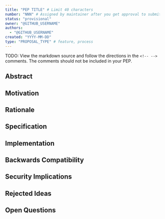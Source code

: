 ```yaml
---
title: "PEP TITLE" # Limit 40 characters
number: "NNN" # Assigned by maintainer after you get approval to submit a proposal
status: "provisional"
owner: "@GITHUB_USERNAME"
authors:
  - "@GITHUB_USERNAME"
created: "YYYY-MM-DD"
type: "PROPOSAL_TYPE" # feature, process
---
```


TODO: View the markdown source and follow the directions in the `<!-- -->`
comments. The comments should not be included in your PEP.

## Abstract

<!--
A short (~200 word) description of the technical issue being addressed.
-->


## Motivation

<!--
It should clearly explain why Porter's existing functionality is inadequate to
address the problem that the PEP solves and identify the impacted audience(s) (mixin
developers, bundle authors, end-users). PEP submissions without sufficient
motivation may be rejected outright. This is the most important part at the
beginning and is required before moving forward.
-->


## Rationale

<!--
The rationale fleshes out the specification by describing why particular design
decisions were made. It should describe alternate designs that were considered
and related work.

The rationale should provide evidence of consensus within the community and
discuss important objections or concerns raised during discussion.
-->


## Specification

<!--
The technical specification should describe the command and/or configuration
syntax and semantics of any new feature.

* If this is a command, we are looking for what the `porter help` would look
  like: description of command, arguments, flags, default behavior and error
  handling.

* If this is a syntax change to a configuration file, define the allowed syntax,
  at least one example per use case, covering defaults and error handling.

* All PEPs will be reviewed for user experience. So make sure to think about the
  common use case, how people can accomplish more advanced scenarios, precedence
  from existing Porter features or other tools in the ecosystem, and how the
  change fits into Porter workflows and tasks.

The spec should be detailed enough that someone other than the PEP
authors can understand what needs to be implemented.
-->


## Implementation

<!--
After the PEP status is changed to implementable, when the PEP has been
implemented link to the pull request(s) here.
-->


## Backwards Compatibility

<!--
All PEPs that introduce backwards incompatibilities must include a section
describing these incompatibilities and their severity.  The PEP must explain how
to deal with these incompatibilities, possibly with defaulting or migrations.
PEP submissions without a sufficient backwards compatibility treatise may be
rejected outright.
-->


## Security Implications

<!--
If there are security concerns in relation to the PEP, those concerns should be
explicitly written out to make sure reviewers of the PEP are aware of them.
Mitigations should be included if possible.
-->


## Rejected Ideas

<!--
Throughout the discussion of a PEP, various ideas will be proposed which are not
accepted. Those rejected ideas should be recorded along with the reasoning as to
why they were rejected. This both helps record the thought process behind the
final version of the PEP as well as preventing people from bringing up the same
rejected idea again in subsequent discussions.
-->


## Open Questions

<!--
Before a PEP is implemented, questions can come up which warrant further discussion.
Those questions should be recorded here so people know that they are being
thought about but do not have a concrete resolution. This helps make sure all
for the PEP to be ready for consideration are complete and reduces
and reduces people duplicating prior discussion. When possible, link the
question to where it is being discussed, such as a [forum] post/comment.
-->
